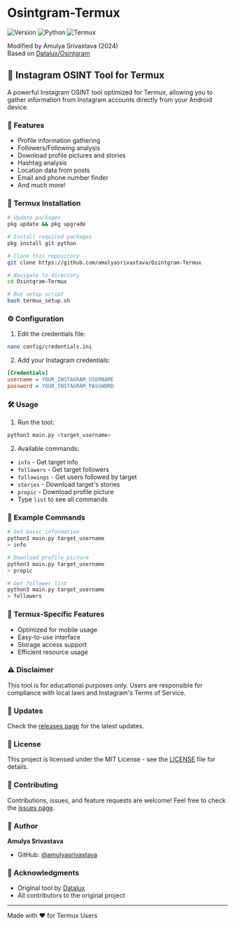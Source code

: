 # Osintgram-Termux

![Version](https://img.shields.io/badge/version-1.0-blue)
![Python](https://img.shields.io/badge/python-3.x-blue)
![Termux](https://img.shields.io/badge/Termux-Android-green)

Modified by Amulya Srivastava (2024)  
Based on [Datalux/Osintgram](https://github.com/Datalux/Osintgram)

## 📱 Instagram OSINT Tool for Termux

A powerful Instagram OSINT tool optimized for Termux, allowing you to gather information from Instagram accounts directly from your Android device.

### 🚀 Features

- Profile information gathering
- Followers/Following analysis
- Download profile pictures and stories
- Hashtag analysis
- Location data from posts
- Email and phone number finder
- And much more!

### 📲 Termux Installation

```bash
# Update packages
pkg update && pkg upgrade

# Install required packages
pkg install git python

# Clone this repository
git clone https://github.com/amulyasrivastava/Osintgram-Termux

# Navigate to directory
cd Osintgram-Termux

# Run setup script
bash termux_setup.sh
```

### ⚙️ Configuration

1. Edit the credentials file:
```bash
nano config/credentials.ini
```

2. Add your Instagram credentials:
```ini
[Credentials]
username = YOUR_INSTAGRAM_USERNAME
password = YOUR_INSTAGRAM_PASSWORD
```

### 🛠️ Usage

1. Run the tool:
```bash
python3 main.py <target_username>
```

2. Available commands:
- `info` - Get target info
- `followers` - Get target followers
- `followings` - Get users followed by target
- `stories` - Download target's stories
- `propic` - Download profile picture
- Type `list` to see all commands

### 📝 Example Commands

```bash
# Get basic information
python3 main.py target_username
> info

# Download profile picture
python3 main.py target_username
> propic

# Get follower list
python3 main.py target_username
> followers
```

### 📱 Termux-Specific Features

- Optimized for mobile usage
- Easy-to-use interface
- Storage access support
- Efficient resource usage

### ⚠️ Disclaimer

This tool is for educational purposes only. Users are responsible for compliance with local laws and Instagram's Terms of Service.

### 🔄 Updates

Check the [releases page](https://github.com/amulyasrivastava/Osintgram-Termux/releases) for the latest updates.

### 📄 License

This project is licensed under the MIT License - see the [LICENSE](LICENSE) file for details.

### 🤝 Contributing

Contributions, issues, and feature requests are welcome! Feel free to check the [issues page](https://github.com/amulyasrivastava/Osintgram-Termux/issues).

### 👤 Author

**Amulya Srivastava**
- GitHub: [@amulyasrivastava](https://github.com/amulyasrivastava)

### 🙏 Acknowledgments

- Original tool by [Datalux](https://github.com/Datalux)
- All contributors to the original project

---
Made with ❤️ for Termux Users
